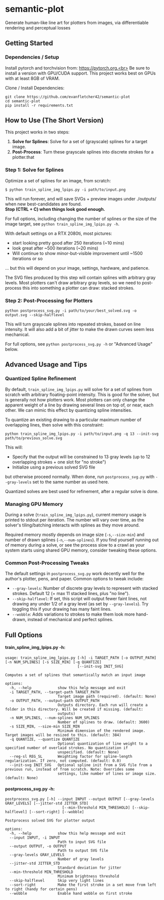 # semantic-plot
Generate human-like line art for plotters from images, via differentiable rendering and perceptual losses

## Getting Started

### Dependencies / Setup
Install pytorch and torchvision from: https://pytorch.org.<br>
Be sure to install a version with GPU/CUDA support. This project works best on GPUs with at least 8GB of VRAM. 

Clone / Install Dependencies: 
```shell
git clone https://github.com/evanfletcher42/semantic-plot
cd semantic-plot
pip install -r requirements.txt
```

## How to Use (The Short Version)
This project works in two steps:
1. **Solve for Splines**: Solve for a set of (grayscale) splines for a target image.
2. **Post-Process**: Turn these grayscale splines into discrete strokes for a plotter.that

### Step 1: Solve for Splines
Optimize a set of splines for an image, from scratch:
```shell
$ python train_spline_img_lpips.py -i path/to/input.png 
```

This will run forever, and will save SVGs + preview images under ./outputs/ when new best-candidates are found.<br />
**Stop (CTRL + C) when things look good enough.**  

For full options, including changing the number of splines or the size of the image target, see `python train_spline_img_lpips.py -h`.

With default settings on a RTX 2080ti, most pictures:
 - start looking pretty good after 250 iterations (~10 mins)
 - look great after ~500 iterations (~20 mins)
 - Will continue to show minor-but-visible improvement until ~1500 iterations or so

... but this will depend on your image, settings, hardware, and patience. 

The SVG files produced by this step will contain splines with arbitrary gray levels. Most plotters can't draw arbitrary 
gray levels, so we need to post-process this into something a plotter can draw: stacked strokes.  

### Step 2: Post-Processing for Plotters

```shell
python postprocess_svg.py -i path/to/your/best_solved.svg -o output.svg --skip-halflevel
```

This will turn grayscale splines into repeated strokes, based on line intensity. It will also add a bit of jitter to make the drawn curves seem less mechanical.

For full options, see `python postprocess_svg.py -h` or "Advanced Usage" below.

## Advanced Usage and Tips

### Quantized Spline Refinement
By default, `train_spline_img_lpips.py` will solve for a set of splines from scratch with arbitrary floating-point intensity.
This is good for the solver, but is generally not how plotters work. Most plotters can only change the apparent weight
of a line by drawing several lines on top of, or near, each other. We can mimic this effect by quantizing spline
intensities.

To quantize an existing drawing to a particular maximum number of overlapping lines, then solve with this constraint:
```shell
python train_spline_img_lpips.py -i path/to/input.png -q 13 --init-svg path/to/previous_solve.svg
```
This will:
 - Specify that the output will be constrained to 13 gray levels (up to 12 overlapping strokes + one slot for "no stroke")
 - Initialize using a previous solved SVG file

but otherwise proceed normally. When done, run `postprocess_svg.py` with `--gray-levels` set to the same number as used here.

Quantized solves are best used for refinement, after a regular solve is done. 

### Managing GPU Memory
During a solve (`train_spline_img_lpips.py`), current memory usage is printed to stdout per iteration. The number will
vary over time, as the solver's tiling/batching interacts with splines as they move around.

Required memory mostly depends on image size (`-s`,`--size-min`) and number of drawn splines (`-n`,`--num-splines`).
If you find yourself running out of memory during a solve, or see the process slow to a crawl as your system starts 
using shared GPU memory, consider tweaking these options.



### Common Post-Processing Tweaks

The default settings in `postprocess_svg.py` work decently well for the author's plotter, pens, and paper. Common
options to tweak include:
 - `--gray-levels`: Number of discrete gray levels to represent with stacked strokes. Default 12 (= max 11 stacked lines, plus "no line").
 - `--skip-halflevel`: If set, this script will output fewer faint lines, not drawing any under 1/2 of a gray level (as 
set by `--gray-levels`). Try toggling this if your drawing has many faint lines. 
 - `--wobble`: Adds variations to strokes to make them look more hand-drawn, instead of mechanical and perfect splines.


## Full Options

#### train_spline_img_lpips.py -h:
```
usage: train_spline_img_lpips.py [-h] -i TARGET_PATH [-o OUTPUT_PATH] [-n NUM_SPLINES] [-s SIZE_MIN] [-q QUANTIZE]
                                 [--init-svg INIT_SVG]

Computes a set of splines that semantically match an input image

options:
  -h, --help            show this help message and exit
  -i TARGET_PATH, --target-path TARGET_PATH
                        Target image path (required). (default: None)
  -o OUTPUT_PATH, --output-path OUTPUT_PATH
                        Outputs directory. Each run will create a folder in this directory. Will be created if missing. (default:
                        outputs)
  -n NUM_SPLINES, --num-splines NUM_SPLINES
                        Number of splines to draw. (default: 3600)
  -s SIZE_MIN, --size-min SIZE_MIN
                        Minimum dimension of the rendered image. Target images will be resized to this. (default: 384)
  -q QUANTIZE, --quantize QUANTIZE
                        Optional quantization of line weight to a specified number of overlaid strokes. No quantization if
                        unspecified. (default: None)
  --reg-sl REG_SL       Weighting factor for spline-length regularization. If zero, not computed. (default: 0.0)
  --init-svg INIT_SVG   Optional spline init from a SVG file from a previous run, instead of from scratch. Note: Overrides some
                        settings, like number of lines or image size. (default: None)
```

#### postprocess_svg.py -h:

```
postprocess_svg.py [-h] --input INPUT --output OUTPUT [--gray-levels GRAY_LEVELS] [--jitter-std JITTER_STD]
                          [--min-threshold MIN_THRESHOLD] [--skip-halflevel] [--sort-right] [--wobble]

Postprocess solved SVG for plotter output

options:
  -h, --help            show this help message and exit
  --input INPUT, -i INPUT
                        Path to input SVG file
  --output OUTPUT, -o OUTPUT
                        Path to output SVG file
  --gray-levels GRAY_LEVELS
                        Number of gray levels
  --jitter-std JITTER_STD
                        Standard deviation for jitter
  --min-threshold MIN_THRESHOLD
                        Minimum brightness threshold
  --skip-halflevel      Skip very light lines
  --sort-right          Make the first stroke in a set move from left to right (handy for certain pens)
  --wobble              Enable hand wobble on first stroke
```
